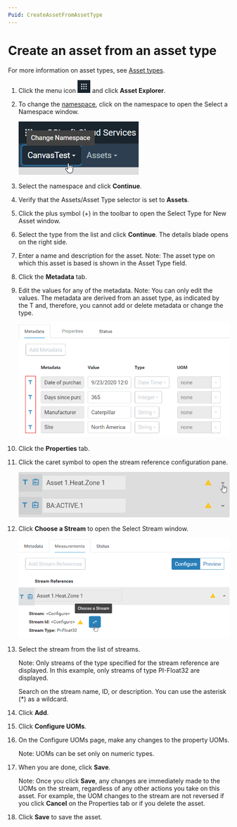 ```yaml
---
Puid: CreateAssetFromAssetType
---
```


# Create an asset from an asset type

For more information on asset types, see [Asset types](xref:AssetTypes).

1. Click the menu icon ![menu icon](..\images\icon_navigation_bigger.png) and click **Asset Explorer**.

2. To change the [namespace](xref:AccountManagementConcepts#namespace), click on the namespace to open the Select a Namespace window.

    ![Namespace icon](../images/namespace-icon.png)

3. Select the namespace and click **Continue**.

4. Verify that the Assets/Asset Type selector is set to **Assets**.

2. Click the plus symbol (+) in the toolbar to open the Select Type for New Asset window. 

3. Select the type from the list and click **Continue**.
    The details blade opens on the right side.

3. Enter a name and description for the asset.
    Note: The asset type on which this asset is based is shown in the Asset Type field.

4. Click the **Metadata** tab. 

5. Edit the values for any of the metadata.
    Note: You can only edit the values. The metadata are derived from an asset type, as indicated by the T and, therefore, you cannot add or delete metadata or change the type.

    ![Metadata fields](..\images\edit-metadata-fields.png)

7. Click the **Properties** tab.

8. Click the caret symbol to open the stream reference configuration pane. 

    ![](..\images\type-stream-reference-caret.png)

9. Click **Choose a Stream** to open the Select Stream window.

    ![](..\images\choose-stream.png)

10. Select the stream from the list of streams.

     Note: Only streams of the type specified for the stream reference are displayed. In this example, only streams of type PI-Float32 are displayed.

     Search on the stream name, ID, or description. You can use the asterisk (*) as a wildcard.

11. Click **Add**.

12. Click **Configure UOMs**. 

15. On the Configure UOMs page, make any changes to the property UOMs.

    Note: UOMs can be set only on numeric types.

2. When you are done, click **Save**.

     Note: Once you click **Save**, any changes are immediately made to the UOMs on the stream, regardless of any other actions you take on this asset. For example, the UOM changes to the stream are not reversed if you click **Cancel** on the Properties tab or if you delete the asset.

3. Click **Save** to save the asset.
